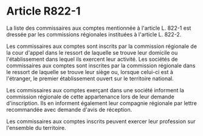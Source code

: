 # Article R822-1

La liste des commissaires aux comptes mentionnée à l'article L. 822-1 est dressée par les commissions régionales instituées à l'article L. 822-2.

Les commissaires aux comptes sont inscrits par la commission régionale de la cour d'appel dans le ressort de laquelle se trouve leur domicile ou l'établissement dans lequel ils exercent leur activité. Les sociétés de commissaires aux comptes sont inscrites par la commission régionale dans le ressort de laquelle se trouve leur siège ou, lorsque celui-ci est à l'étranger, le premier établissement ouvert sur le territoire national.

Les commissaires aux comptes exerçant dans une société informent la commission régionale de cette appartenance lors de leur demande d'inscription. Ils en informent également leur compagnie régionale par lettre recommandée avec demande d'avis de réception.

Les commissaires aux comptes inscrits peuvent exercer leur profession sur l'ensemble du territoire.
